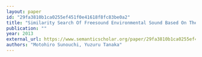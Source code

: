 ```yaml
---
layout: paper
id: "29fa3810b1ca0255ef451f0e41618f8fc83be0a2"
title: "Similarity Search Of Freesound Environmental Sound Based On Their Enhanced Multiscale Fractal Dimension"
publication: ""
year: 2013
external_url: https://www.semanticscholar.org/paper/29fa3810b1ca0255ef451f0e41618f8fc83be0a2
authors: "Motohiro Sunouchi, Yuzuru Tanaka"
---
```

